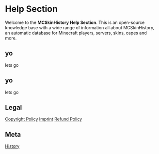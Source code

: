 # Help Section

Welcome to the **MCSkinHistory Help Section**. This is an open-source knowledge base with a wide range of information all about MCSkinHistory, an automatic database for Minecraft players, servers, skins, capes and more.

<contentblock-grid>

<contentblock>

<h2>yo</h2>

<p>lets go</p>

</contentblock>

<contentblock small>

<h2>yo</h2>

<p>lets go</p>

</contentblock>

<contentblock small>

<h2>Legal</h2>

<p class="space-x-3">
<a href="/help/copyright-policy">Copyright Policy</a>
<a href="/help/imprint">Imprint</a>
<a href="/help/refund-policy">Refund Policy</a>
</p>

</contentblock>

<contentblock small>

<h2>Meta</h2>

<p><a href="/help/history">History</a></p>

</contentblock>

</contentblock-grid>